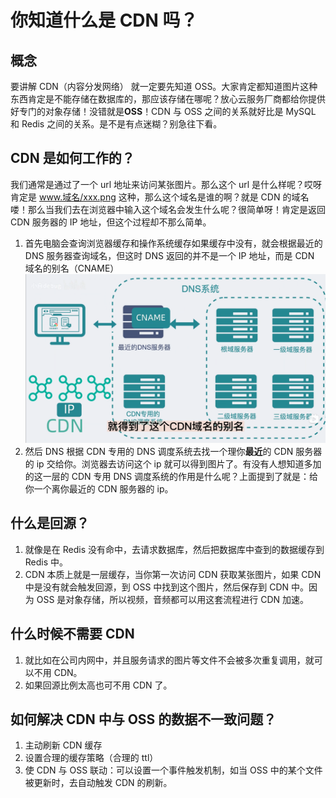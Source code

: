 # 你知道什么是 CDN 吗？

## 概念

要讲解 CDN（内容分发网络） 就一定要先知道 OSS。大家肯定都知道图片这种东西肯定是不能存储在数据库的，那应该存储在哪呢？放心云服务厂商都给你提供好专门的对象存储！没错就是**OSS**！CDN 与 OSS 之间的关系就好比是 MySQL 和 Redis 之间的关系。是不是有点迷糊？别急往下看。

## CDN 是如何工作的？

我们通常是通过了一个 url 地址来访问某张图片。那么这个 url 是什么样呢？哎呀肯定是 www.域名/xxx.png 这种，那么这个域名是谁的啊？就是 CDN 的域名喽！那么当我们去在浏览器中输入这个域名会发生什么呢？很简单呀！肯定是返回 CDN 服务器的 IP 地址，但这个过程却不那么简单。

1. 首先电脑会查询浏览器缓存和操作系统缓存如果缓存中没有，就会根据最近的 DNS 服务器查询域名，但这时 DNS 返回的并不是一个 IP 地址，而是 CDN 域名的别名（CNAME）
   ![Alt](./image/解析CND域名流程.png)
2. 然后 DNS 根据 CDN 专用的 DNS 调度系统去找一个理你**最近**的 CDN 服务器的 ip 交给你。浏览器去访问这个 ip 就可以得到图片了。有没有人想知道多加的这一层的 CDN 专用 DNS 调度系统的作用是什么呢？上面提到了就是：给你一个离你最近的 CDN 服务器的 ip。

## 什么是回源？

1. 就像是在 Redis 没有命中，去请求数据库，然后把数据库中查到的数据缓存到 Redis 中。
2. CDN 本质上就是一层缓存，当你第一次访问 CDN 获取某张图片，如果 CDN 中是没有就会触发回源，到 OSS 中找到这个图片，然后保存到 CDN 中。因为 OSS 是对象存储，所以视频，音频都可以用这套流程进行 CDN 加速。

## 什么时候不需要 CDN

1. 就比如在公司内网中，并且服务请求的图片等文件不会被多次重复调用，就可以不用 CDN。
2. 如果回源比例太高也可不用 CDN 了。

## 如何解决 CDN 中与 OSS 的数据不一致问题？

1. 主动刷新 CDN 缓存
2. 设置合理的缓存策略（合理的 ttl）
3. 使 CDN 与 OSS 联动：可以设置一个事件触发机制，如当 OSS 中的某个文件被更新时，去自动触发 CDN 的刷新。
